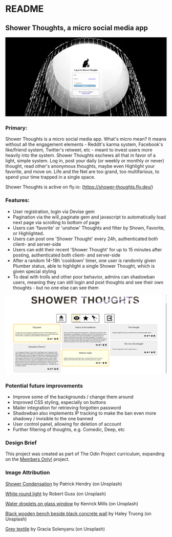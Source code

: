 # README

## Shower Thoughts, a micro social media app

![Screenshot of the login page](https://github.com/Xenrathe/Rails-shower_thoughts/blob/main/ShowerThoughtsLogin.png?raw=true)

### Primary:

Shower Thoughts is a micro social media app. What's micro mean? It means without all the engagement elements - Reddit's karma system, Facebook's like/friend system, Twitter's retweet, etc - meant to invest users more heavily into the system. Shower Thoughts eschews all that in favor of a light, simple system. Log in, post your daily (or weekly or monthly or never) thought, read other's anonymous thoughts, maybe even Highlight your favorite, and move on. Life and the Net are too grand, too multifarious, to spend your time trapped in a single space.

Shower Thoughts is active on fly.io: (https://shower-thoughts.fly.dev/)

### Features:
* User registration, login via Devise gem
* Pagination via the will_paginate gem and javascript to automatically load next page via scrolling to bottom of page
* Users can 'favorite' or 'unshow' Thoughts and filter by Shown, Favorite, or Highlighted.
* Users can post one 'Shower Thought' every 24h, authenticated both client- and server-side
* Users can edit their recent 'Shower Thought' for up to 15 minutes after posting, authenticated both client- and server-side
* After a random 14-18h 'cooldown' timer, one user is randomly given Plumber status, able to highlight a single Shower Thought, which is given special styling
* To deal with trolls and other poor behavior, admins can shadowban users, meaning they can still login and post thoughts and see their own thoughts - but no one else can see them
  
![Screenshot of the main index page](https://github.com/Xenrathe/Rails-shower_thoughts/blob/main/ShowerThoughtsIndex.png?raw=true)

### Potential future improvements
* Improve some of the backgrounds / change them around
* Improved CSS styling, especially on buttons
* Mailer integration for retrieving forgotten password
* Shadowban also implements IP tracking to make the ban even more shadowy / invisible to the one banned
* User control panel, allowing for deletion of account
* Further filtering of thoughts, e.g. Comedic, Deep, etc

### Design Brief
This project was created as part of The Odin Project curriculum, expanding on the <a href="https://www.theodinproject.com/lessons/ruby-on-rails-members-only">Members Only!</a> project.

### Image Attribution
<a href="https://unsplash.com/photos/a-close-up-of-water-droplets-on-a-window-Diu8uAt7Ol8">Shower Condensation</a> by Patrick Hendry (on Unsplash)

<a href="https://unsplash.com/photos/white-round-light-on-black-surface-oAICAyOGjiY">White round light</a> by Robert Guss (on Unsplash)

<a href="https://unsplash.com/photos/water-droplets-on-glass-window-uxk0JKMrZts">Water droplets on glass window</a> by Kenrick Mills (on Unsplash)

<a href="https://unsplash.com/photos/black-wooden-bench-beside-black-concrete-wall-IXsMURjOCQM">Black wooden bench beside black concrete wall</a> by Haley Truong (on Unsplash)

<a href="https://unsplash.com/photos/grey-textile-OgZ1roVosRY">Grey textile</a> by Gracia Solenyanu (on Unsplash)
